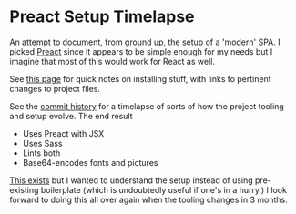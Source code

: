 Preact Setup Timelapse
======================

An attempt to document, from ground up, the setup of a 'modern' SPA. I picked [Preact](https://preactjs.com/) since it appears to be simple enough for my needs but I imagine that most of this would work for React as well. 

See [this page](http://wiki.nikhil.io/Preact_Setup_Timelapse) for quick notes on installing stuff, with links to pertinent changes to project files.

See the [commit history](https://github.com/afreeorange/preact-boilerplate-timemachine/commits/master) for a timelapse of sorts of how the project tooling and setup evolve. The end result

* Uses Preact with JSX
* Uses Sass
* Lints both
* Base64-encodes fonts and pictures

[This exists](https://github.com/developit/preact-boilerplate) but I wanted to understand the setup instead of using pre-existing boilerplate (which is undoubtedly useful if one's in a hurry.) I look forward to doing this all over again when the tooling changes in 3 months.